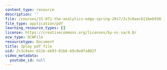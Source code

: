 ```yaml
---
content_type: resource
description: ''
file: /courses/15-071-the-analytics-edge-spring-2017/2c3c0aecb11beb9301b6b9c0e0fa802f_4bsc1II5KK0.pdf
file_type: application/pdf
learning_resource_types: []
license: https://creativecommons.org/licenses/by-nc-sa/4.0/
ocw_type: OCWFile
resourcetype: Document
title: 3play pdf file
uid: 2c3c0aec-b11b-eb93-01b6-b9c0e0fa802f
video_metadata:
  youtube_id: null
---
```

